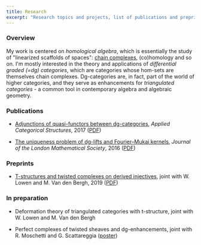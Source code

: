 ```yaml
---
title: Research
excerpt: "Research topics and projects, list of publications and preprints"
---
```


### Overview

My work is centered on *homological algebra*, which is essentially the study of "linearized scaffolds of spaces": [chain complexes](https://en.wikipedia.org/wiki/Chain_complex), (co)homology and so on. I'm mostly interested in the theory and applications of *differential graded (=dg) categories*, which are categories whose hom-sets are themselves chain complexes. Dg-categories are, in fact, part of the world of higher categories, and they serve as enhancements for *triangulated categories* - a common tool in contemporary algebra and algebraic geometry.

### Publications

- [Adjunctions of quasi-functors between dg-categories](https://link.springer.com/article/10.1007/s10485-016-9470-y), *Applied Categorical Structures*, 2017 ([PDF](https://fgenovese1987.github.io/documents/papers/qfun_adj.pdf))

- [The uniqueness problem of dg-lifts and Fourier–Mukai kernels](https://academic.oup.com/jlms/article-abstract/94/2/617/2219049), *Journal of the London Mathematical Society*, 2016 ([PDF](https://fgenovese1987.github.io/documents/papers/dglift_uniqueness.pdf))

### Preprints

- [T-structures and twisted complexes on derived injectives](https://arxiv.org/abs/1905.07429), joint with W. Lowen and M. Van den Bergh, 2019 ([PDF](https://fgenovese1987.github.io/documents/papers/dginj_tstruct.pdf))

### In preparation

- Deformation theory of triangulated categories with t-structure, joint with W. Lowen and M. Van den Bergh

- Perfect complexes of twisted sheaves and dg-enhancements, joint with R. Moschetti and G. Scattareggia ([poster](https://fgenovese1987.github.io/documents/papers/poster_twisted.pdf))
